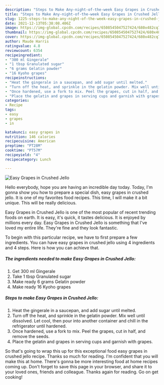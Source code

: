 ```yaml
---
description: "Steps to Make Any-night-of-the-week Easy Grapes in Crushed Jello"
title: "Steps to Make Any-night-of-the-week Easy Grapes in Crushed Jello"
slug: 1225-steps-to-make-any-night-of-the-week-easy-grapes-in-crushed-jello
date: 2021-12-13T05:38:08.406Z
image: https://img-global.cpcdn.com/recipes/6508545047527424/680x482cq70/easy-grapes-in-crushed-jello-recipe-main-photo.jpg
thumbnail: https://img-global.cpcdn.com/recipes/6508545047527424/680x482cq70/easy-grapes-in-crushed-jello-recipe-main-photo.jpg
cover: https://img-global.cpcdn.com/recipes/6508545047527424/680x482cq70/easy-grapes-in-crushed-jello-recipe-main-photo.jpg
author: Maude Harris
ratingvalue: 4.8
reviewcount: 6354
recipeingredient:
- "300 ml Gingerale"
- "1 tbsp Granulated sugar"
- "6 grams Gelatin powder"
- "16 Kyoho grapes"
recipeinstructions:
- "Heat the gingerale in a saucepan, and add sugar until melted."
- "Turn off the heat, and sprinkle in the gelatin powder. Mix well until dissolved. Let cool, then pour into another container and chill in the refrigerator until hardened."
- "Once hardened, use a fork to mix. Peel the grapes, cut in half, and remove the seeds."
- "Place the gelatin and grapes in serving cups and garnish with grapes."
categories:
- Recipe
tags:
- easy
- grapes
- in

katakunci: easy grapes in 
nutrition: 146 calories
recipecuisine: American
preptime: "PT28M"
cooktime: "PT57M"
recipeyield: "4"
recipecategory: Lunch

---
```



![Easy Grapes in Crushed Jello](https://img-global.cpcdn.com/recipes/6508545047527424/680x482cq70/easy-grapes-in-crushed-jello-recipe-main-photo.jpg)

Hello everybody, hope you are having an incredible day today. Today, I'm gonna show you how to prepare a special dish, easy grapes in crushed jello. It is one of my favorites food recipes. This time, I will make it a bit unique. This will be really delicious.



Easy Grapes in Crushed Jello is one of the most popular of recent trending foods on earth. It is easy, it's quick, it tastes delicious. It is enjoyed by millions every day. Easy Grapes in Crushed Jello is something that I've loved my entire life. They're fine and they look fantastic.


To begin with this particular recipe, we have to first prepare a few ingredients. You can have easy grapes in crushed jello using 4 ingredients and 4 steps. Here is how you can achieve that.

<!--inarticleads1-->

##### The ingredients needed to make Easy Grapes in Crushed Jello:

1. Get 300 ml Gingerale
1. Take 1 tbsp Granulated sugar
1. Make ready 6 grams Gelatin powder
1. Make ready 16 Kyoho grapes




<!--inarticleads2-->

##### Steps to make Easy Grapes in Crushed Jello:

1. Heat the gingerale in a saucepan, and add sugar until melted.
1. Turn off the heat, and sprinkle in the gelatin powder. Mix well until dissolved. Let cool, then pour into another container and chill in the refrigerator until hardened.
1. Once hardened, use a fork to mix. Peel the grapes, cut in half, and remove the seeds.
1. Place the gelatin and grapes in serving cups and garnish with grapes.




So that's going to wrap this up for this exceptional food easy grapes in crushed jello recipe. Thanks so much for reading. I'm confident that you will make this at home. There's gonna be more interesting food at home recipes coming up. Don't forget to save this page in your browser, and share it to your loved ones, friends and colleague. Thanks again for reading. Go on get cooking!
